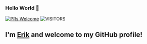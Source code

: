 ### Hello World 👋

[![PRs Welcome](https://img.shields.io/badge/PRs-welcome-58a6ff.svg?style=flat&logo=github)](https://github.com/Inthefield7)
<img alt="VISITORS" src="https://komarev.com/ghpvc/?username=Inthefield7&style=flat&labelColor=lightgrey&logo=github&label=PROFILE+VIEWS&color=58a6ff"/>
## I'm [**Erik**](https://www.linkedin.com/in/erik-huesca/) and welcome to my GitHub profile!
<!--
**Inthefield7/Inthefield7** is a ✨ _special_ ✨ repository because its `README.md` (this file) appears on your GitHub profile.

Here are some ideas to get you started:

- 🔭 I’m currently working on 
- 🌱 I’m currently learning ...
- 👯 I’m looking to collaborate on ...
- 🤔 I’m looking for help with ...
- 💬 Ask me about ...
- 📫 How to reach me: ...
- 😄 Pronouns: ...
- ⚡ Fun fact: ...
-->
